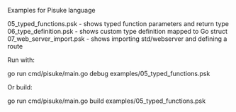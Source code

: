 Examples for Pisuke language

05_typed_functions.psk - shows typed function parameters and return type
06_type_definition.psk - shows custom type definition mapped to Go struct
07_web_server_import.psk - shows importing std/webserver and defining a route

Run with:

go run cmd/pisuke/main.go debug examples/05_typed_functions.psk

Or build:

go run cmd/pisuke/main.go build examples/05_typed_functions.psk
